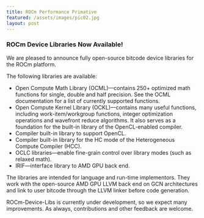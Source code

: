 ```yaml
---
title: ROCm Performance Primative 
featured: /assets/images/pic02.jpg
layout: post
---
```


<h3>ROCm Device Libraries Now Available!</h3>

<p>We are pleased to announce fully open-source bitcode device libraries for the ROCm platform.</p>

<p>The following libraries are available:</p>

<ul>
<li>Open Compute Math Library (OCML)—contains 250+ optimized math functions for single, double and half precision. See the OCML documentation for a list of currently supported functions.</li>
<li>Open Compute Kernel Library (OCKL)—contains many useful functions, including work-item/workgroup functions, integer optimization operations and wavefront reduce algorithms. It also serves as a foundation for the built-in library of the OpenCL-enabled compiler.</li>
<li>Compiler built-in library to support OpenCL.</li>
<li>Compiler built-in library for the HC mode of the Heterogeneous Compute Compiler (HCC).</li>
<li>OCLC libraries—enable fine-grain control over library modes (such as relaxed math).</li>
<li>IRIF—interface library to AMD GPU back end.</li>
</ul>

<p>The libraries are intended for language and run-time implementors. They work with the open-source AMD GPU LLVM back end on GCN architectures and link to user bitcode through the LLVM linker before code generation.</p>

<p>ROCm-Device-Libs is currently under development, so we expect many improvements. As always, contributions and other feedback are welcome.</p>

